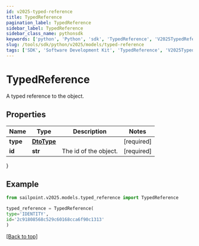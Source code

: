 ```yaml
---
id: v2025-typed-reference
title: TypedReference
pagination_label: TypedReference
sidebar_label: TypedReference
sidebar_class_name: pythonsdk
keywords: ['python', 'Python', 'sdk', 'TypedReference', 'V2025TypedReference'] 
slug: /tools/sdk/python/v2025/models/typed-reference
tags: ['SDK', 'Software Development Kit', 'TypedReference', 'V2025TypedReference']
---
```


# TypedReference

A typed reference to the object. 

## Properties

Name | Type | Description | Notes
------------ | ------------- | ------------- | -------------
**type** | [**DtoType**](dto-type) |  | [required]
**id** | **str** | The id of the object.  | [required]
}

## Example

```python
from sailpoint.v2025.models.typed_reference import TypedReference

typed_reference = TypedReference(
type='IDENTITY',
id='2c91808568c529c60168cca6f90c1313'
)

```
[[Back to top]](#) 


